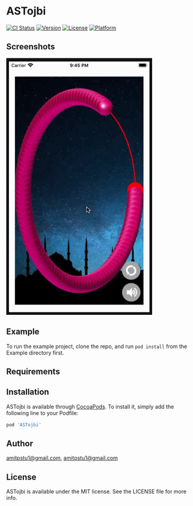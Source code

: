 # ASTojbi

[![CI Status](https://img.shields.io/travis/amitpstu1@gmail.com/ASTojbi.svg?style=flat)](https://travis-ci.org/amitpstu1@gmail.com/ASTojbi)
[![Version](https://img.shields.io/cocoapods/v/ASTojbi.svg?style=flat)](https://cocoapods.org/pods/ASTojbi)
[![License](https://img.shields.io/cocoapods/l/ASTojbi.svg?style=flat)](https://cocoapods.org/pods/ASTojbi)
[![Platform](https://img.shields.io/cocoapods/p/ASTojbi.svg?style=flat)](https://cocoapods.org/pods/ASTojbi)


Screenshots
---------
![ASTojbi Screenshots](astojbi_screenshot.gif)

## Example

To run the example project, clone the repo, and run `pod install` from the Example directory first.

## Requirements

## Installation

ASTojbi is available through [CocoaPods](https://cocoapods.org). To install
it, simply add the following line to your Podfile:

```ruby
pod 'ASTojbi'
```

## Author

amitpstu1@gmail.com, amitpstu1@gmail.com

## License

ASTojbi is available under the MIT license. See the LICENSE file for more info.

